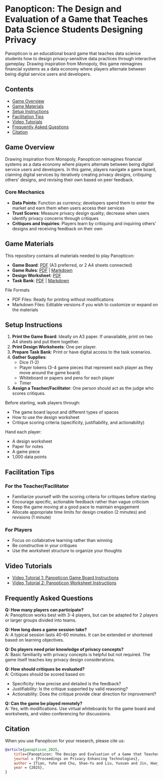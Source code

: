# Panopticon: The Design and Evaluation of a Game that Teaches Data Science Students Designing Privacy

Panopticon is an educational board game that teaches data science students how to design privacy-sensitive data practices through interactive gameplay. Drawing inspiration from Monopoly, this game reimagines financial systems as a data economy where players alternate between being digital service users and developers.

## Contents

- [Game Overview](#game-overview)
- [Game Materials](#game-materials)
- [Setup Instructions](#setup-instructions)
- [Facilitation Tips](#facilitation-tips)
- [Video Tutorials](#video-tutorials)
- [Frequently Asked Questions](#frequently-asked-questions)
- [Citation](#citation)

## Game Overview

Drawing inspiration from Monopoly, Panopticon reimagines financial systems as a data economy where players alternate between being digital service users and developers. In this game, players navigate a game board, claiming digital services by iteratively creating privacy designs, critiquing others' designs, and revising their own based on peer feedback. 

### Core Mechanics

- **Data Points**: Function as currency; developers spend them to enter the market and earn them when users access their services
- **Trust Scores**: Measure privacy design quality; decrease when users identify privacy concerns through critiques
- **Critiques and Inquiries**: Players learn by critiquing and inquiring others' designs and receiving feedback on their own

## Game Materials

This repository contains all materials needed to play Panopticon:

- **Game Board**: [PDF](game_board.pdf) (A3 preferred, or 2 A4 sheets connected)
- **Game Rules**: [PDF](panopticon_rules.pdf) | [Markdown](panopticon_rules.md)
- **Design Worksheet**: [PDF](worksheet.pdf) 
- **Task Bank**: [PDF](task_bank.pdf) | [Markdown](task_bank.md)

File Formats
- PDF Files: Ready for printing without modifications
- Markdown Files: Editable versions if you wish to customize or expand on the materials

## Setup Instructions

1. **Print the Game Board**: Ideally on A3 paper. If unavailable, print on two A4 sheets and put them together.
2. **Print Design Worksheets**: One per player.
3. **Prepare Task Bank**: Print or have digital access to the task scenarios.
4. **Gather Supplies**:
    - Dice (1-2)
    - Player tokens (3-4 game pieces that represent each player as they move around the game board)
    - Whiteboard or papers and pens for each player
    - Timer
5. **Assign a Teacher/Facilitator**: One person should act as the judge who scores critiques.

Before starting, walk players through:
- The game board layout and different types of spaces
- How to use the design worksheet 
- Critique scoring criteria (specificity, justifiability, and actionability)

Hand each player:
- A design worksheet
- Paper for notes
- A game piece
- 1,000 data points


## Facilitation Tips

### For the Teacher/Facilitator
- Familiarize yourself with the scoring criteria for critiques before starting
- Encourage specific, actionable feedback rather than vague criticism
- Keep the game moving at a good pace to maintain engagement
- Allocate appropriate time limits for design creation (2 minutes) and revisions (1 minute)

### For Players
- Focus on collabrative learning rather than winning
- Be constructive in your critiques
- Use the worksheet structure to organize your thoughts

## Video Tutorials

- [Video Tutorial 1: Panopticon Game Board Instructions](https://youtu.be/-VNpmpUtGq8)
- [Video Tutorial 2: Panopticon Worksheet Instructions](https://youtu.be/7JbWdBSkWDc)

## Frequently Asked Questions

**Q: How many players can participate?**  
A: Panopticon works best with 3-4 players, but can be adapted for 2 players or larger groups divided into teams.

**Q: How long does a game session take?**  
A: A typical session lasts 40-60 minutes. It can be extended or shortened based on learning objectives.

**Q: Do players need prior knowledge of privacy concepts?**  
A: Basic familiarity with privacy concepts is helpful but not required. The game itself teaches key privacy design considerations.

**Q: How should critiques be evaluated?**  
A: Critiques should be scored based on:
- Specificity: How precise and detailed is the feedback?
- Justifiability: Is the critique supported by valid reasoning?
- Actionability: Does the critique provide clear direction for improvement?

**Q: Can the game be played remotely?**  
A: Yes, with modifications. Use virtual whiteboards for the game board and worksheets, and video conferencing for discussions.

## Citation
When you use Panopticon for your research, please cite us:
```bibtex
@article{panopticon_2025,
    title={Panopticon: The Design and Evaluation of a Game that Teaches Data Science Students Designing Privacy},
    journal = {Proceedings on Privacy Enhancing Technologies},
    author = {Tian, Yuhe and Chu, Shao-Yu and Liu, Yuxuan and Jin, Haojian},
	year = {2025},
}
